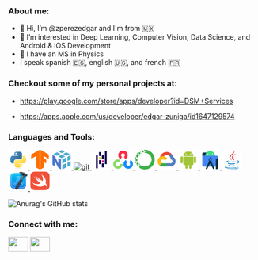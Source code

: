<h3 align="left">About me:</h3>

- 👋 Hi, I’m @zperezedgar and I'm from 🇲🇽
- 👀 I’m interested in Deep Learning, Computer Vision, Data Science, and Android & iOS Development
- 📕 I have an MS in Physics
- I speak spanish 🇪🇸, english 🇺🇸, and french 🇫🇷

<h3 align="left">Checkout some of my personal projects at:</h3>

- https://play.google.com/store/apps/developer?id=DSM+Services

- https://apps.apple.com/us/developer/edgar-zuniga/id1647129574

<h3 align="left">Languages and Tools:</h3>
<p align="left">
  </a>
  <a href="https://www.python.org" target="_blank"> <img src="https://github.com/devicons/devicon/blob/master/icons/python/python-original.svg" alt="python" width="40" height="40"/> </a>
  <a href="https://www.tensorflow.org/" target="_blank"> <img src="https://github.com/devicons/devicon/blob/master/icons/tensorflow/tensorflow-original.svg" alt="TensorFlow" width="40" height="40"/> </a> 
  <a href="https://numpy.org/" target="_blank"> <img src="https://github.com/devicons/devicon/blob/master/icons/numpy/numpy-original.svg" alt="NumPy" width="40" height="40"/> </a> 
  <a href="https://git-scm.com/" target="_blank"> <img src="https://www.vectorlogo.zone/logos/git-scm/git-scm-icon.svg" alt="git" width="40" height="40"/> </a> 
  <a href="https://pandas.pydata.org/" target="_blank"> <img src="https://github.com/devicons/devicon/blob/master/icons/pandas/pandas-original.svg" alt="pandas" width="40" height="40"/> </a> 
  <a href="https://opencv.org/" target="_blank"> <img src="https://github.com/devicons/devicon/blob/master/icons/opencv/opencv-original.svg" alt="OpenCV" width="40" height="40"/> </a> 
  <a href="https://www.anaconda.com/" target="_blank"> <img src="https://github.com/devicons/devicon/blob/master/icons/anaconda/anaconda-original.svg" alt="anaconda" width="40" height="40"/> </a> 
  <a href="https://cloud.google.com/" target="_blank"> <img src="https://github.com/devicons/devicon/blob/master/icons/googlecloud/googlecloud-original.svg" alt="GCloud" width="40" height="40"/> </a> 
  <a href="https://www.android.com/" target="_blank"> <img src="https://github.com/devicons/devicon/blob/master/icons/android/android-original.svg" alt="Android" width="40" height="40"/> </a> 
  <a href="https://developer.android.com/studio" target="_blank"> <img src="https://github.com/devicons/devicon/blob/master/icons/androidstudio/androidstudio-original.svg" alt="Android studio" width="40" height="40"/> </a>
  <a href="https://developer.android.com/studio/write/java8-support" target="_blank"> <img src="https://github.com/devicons/devicon/blob/master/icons/java/java-original.svg" alt="Java" width="40" height="40"/> </a> 
  <a href="https://developer.apple.com/xcode/" target="_blank"> <img src="https://github.com/devicons/devicon/blob/master/icons/xcode/xcode-original.svg" alt="XCode" width="40" height="40"/> </a> 
  <a href="https://www.swift.com/" target="_blank"> <img src="https://github.com/devicons/devicon/blob/master/icons/swift/swift-original.svg" alt="Swift" width="40" height="40"/> </a> 
  </p>

![Anurag's GitHub stats](https://github-readme-stats.vercel.app/api?username=zperezedgar&count_private=true&show_icons=true)

<!----
[![Top Langs](https://github-readme-stats.vercel.app/api/top-langs/?username=zperezedgar&count_private=true)](https://github.com/zperezedgar/github-readme-stats)
--->

<!----
![badges1](https://dev-to-uploads.s3.amazonaws.com/uploads/articles/6n8fc8zw8pawxveffitx.png)
--->

<!---- 🌱 I’m currently learning ...
- 💞️ I’m looking to collaborate on:--->

<!----
- 📫 contact me at: 
- zperezedgar@gmail.com
- https://www.linkedin.com/in/zperezedgar/
--->

<h3 align="left">Connect with me:</h3>
<p align="left">
<a href="mailto:zperezedgar@gmail.com" target="blank"><img align="center" src="https://cdn.jsdelivr.net/npm/simple-icons@3.0.1/icons/gmail.svg" alt="" height="30" width="40" /></a>
<a href="https://www.linkedin.com/in/zperezedgar/" target="blank"><img align="center" src="https://cdn.jsdelivr.net/npm/simple-icons@3.0.1/icons/linkedin.svg" alt="" height="30" width="40" /></a>
</p>


<!---
zperezedgar/zperezedgar is a ✨ special ✨ repository because its `README.md` (this file) appears on your GitHub profile.
You can click the Preview link to take a look at your changes.
--->
